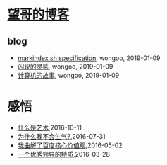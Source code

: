 # [望哥的博客](http://blog.sisopipo.com)

## blog
* [markindex.sh specification](/markindex), wongoo, 2019-01-09
* [闪现的灵感](/flash-idea), wongoo, 2019-01-09
* [计算机的故事](/cs-stories), wongoo, 2019-01-09
# 感悟
* [什么是艺术](/2016/2016-10-11-what-is-art),2016-10-11
* [为什么我不会生气?](/2016/2016-07-31-why-I-do-not-angry),2016-07-31
* [我曲解了百度核心价值观](/2016/2016-05-02-simple_and_trustworthy),2016-05-02
* [一个优秀领导的特质](/2016/2016-03-28-leader-character),2016-03-28

